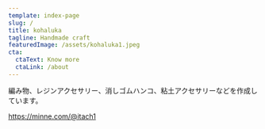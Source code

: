```yaml
---
template: index-page
slug: /
title: kohaluka
tagline: Handmade craft
featuredImage: /assets/kohaluka1.jpeg
cta:
  ctaText: Know more
  ctaLink: /about
---
```

編み物、レジンアクセサリー、消しゴムハンコ、粘土アクセサリーなどを作成しています。

https://minne.com/@itach1

